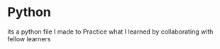 # Python

its a python file I made to Practice what I learned by collaborating with fellow learners
